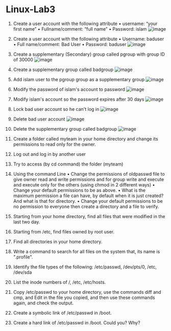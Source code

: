 # Linux-Lab3
1. Create a user account with the following attribute
   • username: “your first name”
   • Fullname/comment: “full name”
   • Password: islam
   ![image](https://github.com/user-attachments/assets/55ab5f71-ea15-4b8d-9ef7-069a018949e1)

2. Create a user account with the following attribute
   • Username: baduser
   • Full name/comment: Bad User
   • Password: baduser
   ![image](https://github.com/user-attachments/assets/6da2ca4c-73ad-4557-9beb-005710ba6e3a)

3. Create a supplementary (Secondary) group called pgroup with group ID of 30000
  ![image](https://github.com/user-attachments/assets/d9acb776-0f12-472b-bff4-86d939ae8182)

4. Create a supplementary group called badgroup ![image](https://github.com/user-attachments/assets/140a77d3-b890-4cc3-b51c-1a08333b8c3a)
    

5. Add islam user to the pgroup group as a supplementary group ![image](https://github.com/user-attachments/assets/f4ef7770-16fa-4813-bb4b-a1009a73eace)

6. Modify the password of islam's account to password ![image](https://github.com/user-attachments/assets/256ee1d3-a038-4162-a4c6-0c95fc157474)

7. Modify islam's account so the password expires after 30 days ![image](https://github.com/user-attachments/assets/63f5cf9e-84b5-4991-9835-8f84022f0516)

8. Lock bad user account so he can't log in ![image](https://github.com/user-attachments/assets/0318fc01-dff2-4dbe-be0d-cc6129afe6db)

9. Delete bad user account ![image](https://github.com/user-attachments/assets/c1a5e42c-0498-45d6-b1ad-47e16877d90c)

10. Delete the supplementary group called badgroup   ![image](https://github.com/user-attachments/assets/0b842311-e63e-4dbf-ac16-3d6ab6a69c10)

11. Create a folder called myteam in your home directory and change its permissions to read only for the owner.
15. Log out and log in by another user
16. Try to access (by cd command) the folder (myteam)
17. Using the command Line
    • Change the permissions of oldpasswd file to give owner read and write permissions and for group write and execute and execute only for the others (using chmod in 2 different ways)
    • Change your default permissions to be as above.
    • What is the maximum permission a file can have, by default when it is just created? And what is that for directory.
    • Change your default permissions to be no permission to everyone then create a directory and a file to verify.
18. Starting from your home directory, find all files that were modified in the last two day.
19. Starting from /etc, find files owned by root user.
20. Find all directories in your home directory.
21. Write a command to search for all files on the system that, its name is ".profile".
22. Identify the file types of the following: /etc/passwd, /dev/pts/0, /etc, /dev/sda
23. List the inode numbers of /, /etc, /etc/hosts.
24. Copy /etc/passwd to your home directory, use the commands diff and cmp, and Edit in the file you copied, and then use these commands again, and check the output.
25. Create a symbolic link of /etc/passwd in /boot.
26. Create a hard link of /etc/passwd in /boot. Could you? Why?
